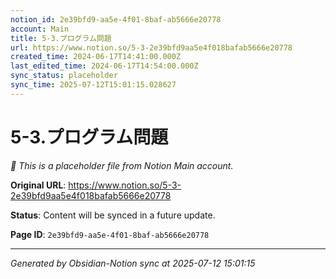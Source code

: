 ```yaml
---
notion_id: 2e39bfd9-aa5e-4f01-8baf-ab5666e20778
account: Main
title: 5-3.プログラム問題
url: https://www.notion.so/5-3-2e39bfd9aa5e4f018bafab5666e20778
created_time: 2024-06-17T14:41:00.000Z
last_edited_time: 2024-06-17T14:54:00.000Z
sync_status: placeholder
sync_time: 2025-07-12T15:01:15.028627
---
```


# 5-3.プログラム問題

*🔄 This is a placeholder file from Notion Main account.*

**Original URL**: https://www.notion.so/5-3-2e39bfd9aa5e4f018bafab5666e20778

**Status**: Content will be synced in a future update.

**Page ID**: `2e39bfd9-aa5e-4f01-8baf-ab5666e20778`

---

*Generated by Obsidian-Notion sync at 2025-07-12 15:01:15*
